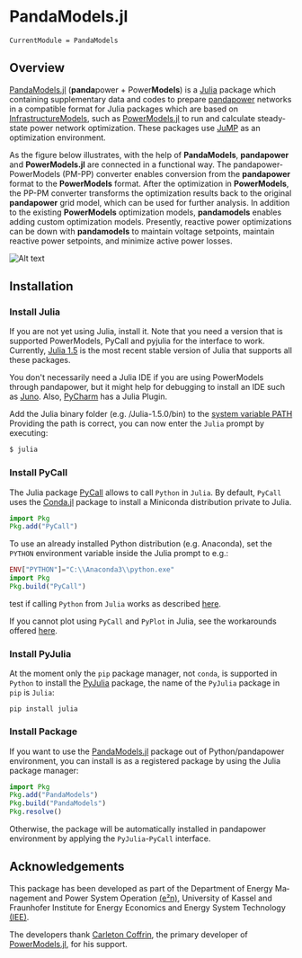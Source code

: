 # PandaModels.jl

```@meta
CurrentModule = PandaModels
```

## Overview

[PandaModels.jl](https://github.com/e2nIEE/PandaModels.jl) (**panda**power + Power**Models**) is a [Julia](https://julialang.org/) package which containing supplementary data and codes to prepare [pandapower](https://pandapower.readthedocs.io/en/latest/index.html) networks in a compatible format for Julia packages which are based on [InfrastructureModels](https://lanl-ansi.github.io/InfrastructureModels.jl/dev/), such as [PowerModels.jl](https://lanl-ansi.github.io/PowerModels.jl/stable/) to run and calculate steady-state power network optimization. These packages use [JuMP](https://jump.dev/JuMP.jl/stable/) as an optimization environment.

As the figure below illustrates,  with the help of **PandaModels**, **pandapower** and **PowerModels.jl** are connected in a functional way. The pandapower-PowerModels (PM-PP) converter enables conversion from the **pandapower** format to the **PowerModels** format. After the optimization in **PowerModels**, the PP-PM converter transforms the optimization results back to the original **pandapower** grid model, which can be used for further analysis. In addition to the existing **PowerModels** optimization models, **pandamodels** enables adding custom optimization models. Presently, reactive power optimizations can be down with **pandamodels** to maintain voltage setpoints, maintain reactive power setpoints, and minimize active power losses.

![Alt text](/pic/schema_pandamodels.jpg?raw=true "Optional Title")

## Installation

### Install Julia
If you are not yet using Julia, install it. Note that you need a version that is supported PowerModels, PyCall and pyjulia for the interface to work. Currently, [Julia 1.5](https://julialang.org/downloads/)  is the most recent stable version of Julia that supports all these packages.

You don't necessarily need a Julia IDE if you are using PowerModels through pandapower, but it might help for debugging to install an IDE such as [Juno](http://docs.junolab.org/latest/man/installation). Also, [PyCharm](https://www.jetbrains.com/pycharm/) has a Julia Plugin.

Add the Julia binary folder (e.g. /Julia-1.5.0/bin) to the [system variable PATH](https://www.computerhope.com/issues/ch000549.htm) Providing the path is correct, you can now enter the `Julia` prompt by executing:

```bash
$ julia
```

### Install PyCall

The Julia package [PyCall](https://github.com/JuliaPy/PyCall.jl#installation) allows to call `Python` in `Julia`. By default, `PyCall` uses the [Conda.jl](https://github.com/JuliaPy/Conda.jl) package to install a Miniconda distribution private to Julia.
```julia
import Pkg
Pkg.add("PyCall")
```
To use an already installed Python distribution (e.g. Anaconda), set the `PYTHON` environment variable inside the Julia prompt to e.g.:
```julia
ENV["PYTHON"]="C:\\Anaconda3\\python.exe"
import Pkg
Pkg.build("PyCall")
```

test if calling `Python` from `Julia` works as described [here](https://github.com/JuliaPy/PyCall.jl#usage).

If you cannot plot using `PyCall` and `PyPlot` in Julia, see the workarounds offered [here](https://github.com/JuliaPy/PyCall.jl/issues/665).


### Install PyJulia

At the moment only the `pip` package manager, not `conda`, is supported in `Python` to install the [PyJulia](https://pyjulia.readthedocs.io/en/latest/index.html) package, the name of the `PyJulia` package in `pip` is `Julia`:

```shell
pip install julia
```

### Install Package

If you want to use the [PandaModels.jl](https://github.com/e2nIEE/PandaModels.jl) package out of Python/pandapower environment, you can install is as a registered package by using the Julia package manager:
```julia
import Pkg
Pkg.add("PandaModels")
Pkg.build("PandaModels")
Pkg.resolve()
```

Otherwise, the package will be automatically installed in pandapower environment by applying the `PyJulia`-`PyCall` interface.

## Acknowledgements

This package has been developed as part of the De­part­ment of En­er­gy Ma­nage­ment and Power Sys­tem Ope­ra­ti­on [(e²n)](https://www.uni-kassel.de/eecs/en/faculties/energy-management-and-power-system-operation/home), University of Kassel and Fraunhofer Institute for Energy Economics and Energy System Technology [(IEE)](https://www.iee.fraunhofer.de/en.html).

The developers thank [Carleton Coffrin](https://www.coffrin.com/), the primary developer of [PowerModels.jl](https://lanl-ansi.github.io/PowerModels.jl/stable/), for his support.

